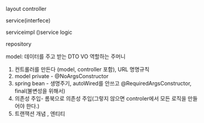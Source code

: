 layout
controller 

service(interfece)

serviceimpl ()service logic

repository

model: 데이터를 주고 받는 DTO VO 역할하는 주머니 

1. 컨트롤러를 만든다 (model, controller 포함), URL 명명규칙
2. model private - @NoArgsConstructor
3. spring bean - 생명주기, autoWired를 안쓰고 @RequiredArgsConstructor, final(불변성을 위해서)
4. 의존성 주입- 롬북으로 의존성 주입(그렇지 않으면 controler에서 모든 로직을 만들어야 한다.)
5.  트랜잭션 개념 , 엔티티